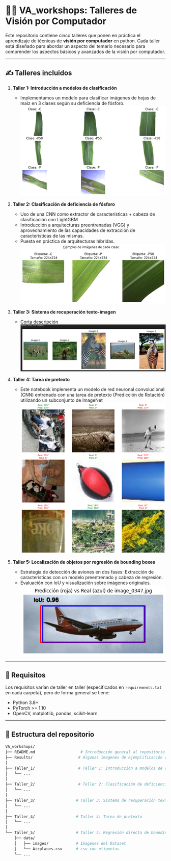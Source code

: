 # 🧠👀 VA_workshops: Talleres de Visión por Computador

Este repositorio contiene cinco talleres que ponen en práctica el aprendizaje de técnicas de **visión por computador** en python. Cada taller está diseñado para abordar un aspecto del temario necesario para comprender los aspectos básicos y avanzados de la visión por computador.

---

## ✍ Talleres incluidos

1. **Taller 1: Introducción a modelos de clasificación**
   - Implementamos un modelo para clasificar imágenes de hojas de maíz en 3 clases según su deficiencia de fósforo.
   ![Resultado Taller 1](Results/Taller_1_output.png) 
2. **Taller 2: Clasificación de deficiencia de fósforo**
   - Uso de una CNN como extractor de características + cabeza de clasificación con LightGBM
   - Introducción a arquitecturas preentrenadas (VGG) y aprovechamiento de las capacidades de extracción de características de las mismas.
   - Puesta en práctica de arquitecturas híbridas.
     ![Resultado Taller 2](Results/Taller_2_output.png)

3. **Taller 3: Sistema de recuperación texto-imagen**
   - Corta descripción
   ![Arquitectura ViTs](Results/Taller_3_output.png)
4. **Taller 4: Tarea de pretexto**
   - Este notebook implementa un modelo de red neuronal convolucional (CNN) entrenado con una tarea de pretexto (Predicción de Rotación) utilizando un subconjunto de ImageNet
![Resultados Taller 4](Results/Taller_4_output.png)
5. **Taller 5: Localización de objetos por regresión de bounding boxes**  
   - Estrategia de detección de aviones en dos fases: Extracción de características con un modelo preentrenado y cabeza de regresión.
   - Evaluación con IoU y visualización sobre imágenes originales.
![Detecciones Taller 5](Results/Taller_5_output.png)

---

## 🚀 Requisitos
Los requisitos varían de taller en taller (especificados en `requirements.txt` en cada carpeta), pero de forma general se tiene:
- Python 3.8+
- PyTorch >= 1.10
- OpenCV, matplotlib, pandas, scikit-learn

---

## 📂 Estructura del repositorio
```bash 
VA_workshops/
├── README.md                    # Introducción general al repositorio y talleres
├── Results/                    # Algunas imagenes de ejemplificación de cada taller
│
├── Taller_1/                   # Taller 1: Introducción a modelos de clasificación
│   └── ...
│
├── Taller_2/                   # Taller 2: Clasificación de deficiencia de fósforo
│   └── ...
│
├── Taller_3/                  # Taller 3: Sistema de recuperación texto-imagen
│   └── ...
│
├── Taller_4/                  # Taller 4: Tarea de pretexto
│   └── ...
│
└── Taller_5/                  # Taller 5: Regresión directa de bounding boxes
    ├── data/
    │   ├── images/            # Imagenes del Dataset
    │   └── Airplanes.csv      # csv con etiquetas
    └── ...
```

